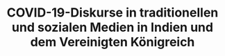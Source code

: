 ---
id: discovinduk
title: "COVID-19-Diskurse in traditionellen und sozialen Medien in Indien und dem Vereinigten Königreich"
title_project: "COVID-19-Diskurse in traditionellen und sozialen Medien in Indien und dem Vereinigten Königreich"
title_short: "DisCOVIndUK"
period: "Okt 22 – Mär 23 (6 Monate)" 
round: "1"
lecture2go: "64212"
uhh_url: "https://www.hcl.uni-hamburg.de/ddlitlab/data-literacy-studierendenprojekte/erste-foerderrunde/discovinduk.html"
students: "Tjorven Luisa Halves, Jueun Kang"
mentor: "Prof. Dr. Robert Fuchs"
text: |
    Seit COVID-19 im März 2020 von der WHO zur Pandemie erklärt wurde, hat das Virus enorme Auswirkungen auf die ganze Welt. Die Reaktionen der einzelnen Länder auf die Situation waren jedoch unterschiedlich. Eine linguistische Diskursanalyse englischsprachiger sozialer Medien und Zeitungen kann Einblicke in die Reaktionen Indiens und der Inder:innen auf die Pandemie geben. Darüber hinaus kann sie Erkenntnisse darüber liefern, wie die *Reaktion auf vergleichbare zukünftige Situationen verbessert* werden kann. 

    Es werden Keywords von Twitter und ausgewählten Zeitungen gesammelt, die während des Zielzeitraums (Januar 2020 bis September 2022) in Indien gepostet oder veröffentlicht wurden. Diese werden anschließend mit den vorhandenen Daten aus früheren Studien aus Großbritannien verglichen. Im Gegensatz zu Deutschland und Großbritannien, wo Daten vorliegen, weisen Indien und Großbritannien kontrastierende Wirtschaftsstrukturen auf. Dieser Ansatz wird Ergebnisse zur Frage liefern, wie ein *wirtschaftlich aufstrebendes Land* auf die Pandemie reagiert hat. Für die Analyse wird nur englischsprachiger Diskurs verwendet, was einen direkteren sprachlichen Vergleich ermöglicht.  

    Twitter ist eine Social-Media-Plattform, auf der Nutzende über Kurznachrichten interagieren und Nachrichten zu aktuellen Ereignissen erhalten können. Aufgrund ihres interaktiven Charakters spiegelt die Plattform die Meinung der Nutzenden aussagekräftig wider [1]. Obwohl sie nicht repräsentativ für die Gesamtbevölkerung ist, hat der Diskurs auf der Plattform einen erheblichen Einfluss auf die *öffentliche Meinungsbildung* [1]. Darüber hinaus wurde das Netzwerk in der Vergangenheit bereits für Diskursanalysen zum Thema COVID-19 genutzt (z.B. [2]). Zeitungsartikel sind von ähnlichem Interesse, da die Einbindung der auflagenstärksten Zeitungen in das vorliegende Projekt bedeutet, dass auch diese einen signifikanten Einfluss auf die öffentliche Meinung haben.

    Darüber hinaus kann die Analyse der öffentlichen Meinung zur Pandemie und der Reaktionen darauf Anregungen für den Umgang mit ähnlichen Situationen in der Zukunft liefern. So können wir beispielsweise Rückschlüsse auf mögliche Gründe für Impfskepsis, oder allgemeiner, die Einstellung gegenüber Impfstoffen ziehen [2]. Da Herdenimmunität ein wesentlicher Faktor im Kampf gegen Krankheitsausbrüche ist, ist sie für die Gesellschaft von großer Bedeutung. Zudem ist die Haltung zu COVID-19 ein gesellschaftliches Thema, das die Gesellschaft spaltet und zur Polarisierung beiträgt [2]. 

    Forschungsfragen:

    1. Inwieweit unterscheiden oder ähneln sich die Einträge der Keyword-Listen aus beiden Ländern?
    2. Beeinflusst die Art der Plattform, d. h. soziale Medien und Zeitung, die Wortwahl bei der Äußerung der eigenen Haltung zur Pandemiesituation?
    3. Wie hat sich die Worthäufigkeit im Untersuchungszeitraum entwickelt?

    Die Daten werden aus LexisNexis und Twitter extrahiert, wo viele Nachrichtenartikel bzw. Tweets verfügbar sind. Da die Studie auf bestehenden Keyword-Listen aus Großbritannien basiert, die aus früheren Forschungsergebnissen stammen (bereitgestellt vom Mentor dieses Projekts), werden nur die indischen Daten erhoben. Die Zieldaten werden auf die fünf Zeitungen mit den höchsten Auflagen in Indien eingegrenzt. Anschließend werden Wörter in Python lemmatisiert, segmentiert und gezählt, um eine Keyword-Liste zu erstellen und die Häufigkeit jedes Worts pro Million Wörter zu berechnen. Der Vergleich der Daten aus Indien und Großbritannien wird durch einen visuellen Vergleich in R initialisiert. Anschließend werden wir die Unterschiede und Ähnlichkeiten zwischen den Ländern mithilfe von Log-Likelihood und Log-Ratio statistisch untersuchen. Wir beabsichtigen, unsere Ergebnisse in einer führenden Zeitschrift auf dem Gebiet der World Englishes zu veröffentlichen (z. B. English World-Wide, English Language & Linguistics).

    Im Gegensatz zu anderen Studien zum Diskurs rund um die COVID-19-Pandemie durchsucht dieses Projekt nicht Twitter und Zeitungen nach einer vorgegebenen Liste von Schlüsselwörtern [2]. Vielmehr wird ein *datengetriebener Ansatz* verwendet, um Schlüsselwortlisten aus den Daten zu generieren [1]. Durch die Kombination von selbstgesteuerter Arbeit mit dem Vergleich mit vorhandenen Daten und Ergebnissen sammeln wir als teilnehmende Studierende wertvolle Erfahrungen im Datenmanagement und in der Datenanalyse und bauen so unsere Datenkompetenz aus. Alle im Rahmen der Untersuchung gesammelten Datensätze werden auf OSF, einer Online-Datenplattform, gespeichert. Dies bedeutet, dass unsere Ergebnisse jederzeit zugänglich und wiederverwendbar sind.

    ## Literatur:

    - [1] Fuchs, R. (2022). Viral Discourses – How We Discuss COVID-19 [Conference talk].
    - [2] Guntuku, S. C., Buttenheim, A. M., Sherman, G., & Merchant, R. M. (2021). Twitter discourse reveals geographical and temporal variation in concerns about covid-19 vaccines in the United States. Vaccine, 39(30), 4034–4038. https://doi.org/10.1016/j.vaccine.2021.06.014 

image: "https://www.hcl.uni-hamburg.de/16179334/covid-obi-pixel6propix-unsplash-fb5625c075627e6ecefa14dfa339f5f8db7c93aa.jpg"
image_credit: "pixel6propix / unsplash"
---